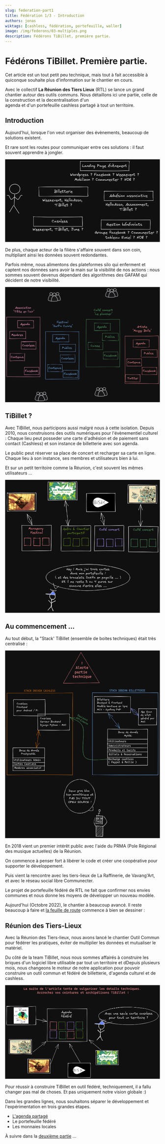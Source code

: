 ```yaml
---
slug: federation-part1
title: Fédération 1/3 - Introduction
authors: jonas
wiktags: [cashless, fédération, portefeuille, waller]
image: /img/federons/03-multiples.png
description: Fédérons TiBillet, première partie.
---
```


# Fédérons TiBillet. Première partie.

Cet article est un tout petit peu technique, mais tout à fait accessible à quiconque souhaite
plus d'information sur le chantier en cours.

Avec le collectif **La Réunion des Tiers Lieux** (RTL) se lance un grand chantier autour des outils
communs. Nous détaillons ici une partie, celle de la construction et la decentralisation d'un  
agenda et d'un portefeuille cashless partagé à tout un territoire.

## Introduction

Aujourd'hui, lorsque l'on veut organiser
des évènements, beaucoup de solutions existent.

Et rare sont les routes pour
communiquer entre ces solutions : il faut
souvent apprendre à jongler.

![/img/federons/01-jongler.png](/img/federons/01-jongler.png)

De plus, chaque acteur de la filière
s'affaire souvent dans son coin, multipliant ainsi
les données souvent redondantes.

Parfois même, nous alimentons des plateformes
silo qui enferment et captent nos données sans
avoir la main sur la visibilité de nos actions :
nous sommes souvent devenus dépendant des algorithmes
des GAFAM qui décident de notre visibilité.

![/img/federons/02-silo.png](/img/federons/02-silo.png)

## TiBillet ?

Avec TiBillet, nous participons aussi malgré nous à cette isolation.
Depuis 2010, nous construisons des outils numériques pour l'évènementiel culturel :
Chaque lieu peut posseder une carte d'adhésion et de paiement sans contact (Cashless) et son instance de billetterie
avec son agenda.

Le public peut réserver sa place de concert et recharger sa carte en ligne.
Chaque lieu à son instance, ses membres et utilisateurs bien à lui.

Et sur un petit territoire comme la Réunion, c'est souvent les mêmes
utilisateurs ...

![/img/federons/03-multiples.png](/img/federons/03-multiples.png)

## Au commencement ...

Au tout début, la "Stack' TiBillet (ensemble de boites techniques)
était très centralisé :

![/img/federons/05-stackblock.png](/img/federons/05-stackblock.png)

En 2018 vient un premier intérêt
public avec l'aide du PRMA
(Pole Régional des musique actuelles)
de la Réunion.

On commence à penser fort à
libérer le code et créer une
coopérative pour supporter
le développement.

Puis vient la rencontre avec les
tiers-lieux de La Raffinerie, de Vavang'Art,
et avec le réseau social libre Communecter.

Le projet de portefeuille fédéré
de RTL ne fait que confirmer
nos envies communes et nous donne les moyens
de développer un nouveau modèle.

Aujourd'hui (Octobre 2022), le chantier à beaucoup avancé.
Il reste beaucoup à faire et [la feuille de route](https://nuage.tierslieux.re/s/sMPScgSPNgwRrWD)
commence à bien se dessiner :

## Réunion des Tiers-Lieux

Avec la Réunion des Tiers-lieux, nous avons lancé
le chantier Outil Commun pour fédérer les pratiques,
éviter de multiplier les données et mutualiser le matériel.

Du côté de la team TiBillet, nous nous sommes affairés à construire
les briques d'un logiciel libre utilisable par tout un territoire et dDepuis plusieurs mois, nous changeons le moteur de
notre application pour pouvoir construire un outil commun
et fédéré de billetterie, d'agenda culturel et de cashless.

![/img/federons/04-start_fede.png](/img/federons/04-start_fede.png)

Pour réussir à construire TiBillet en outil fédéré,
techniquement, il a fallu changer pas mal de choses.
Et pas uniquement notre vision globale :)

Dans les grandes lignes, nous souhaitons séparer le développement
et l'expérimentation en trois grandes étapes.

- [L'agenda partagé](/blog/federation-part2)
- Le portefeuille fédéré
- Les monnaies locales

À suivre dans la [deuxième partie](/blog/federation-part2) ...